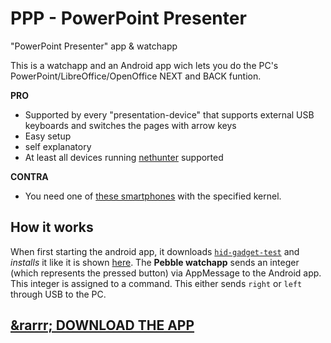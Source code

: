 # PPP - PowerPoint Presenter
"PowerPoint Presenter" app &amp; watchapp


This is a watchapp and an Android app wich lets you do the PC's PowerPoint/LibreOffice/OpenOffice NEXT and BACK funtion.




<b>PRO</b>
- Supported by every "presentation-device" that supports external USB keyboards and switches the pages with arrow keys
- Easy setup
- self explanatory
- At least all devices running [nethunter](https://github.com/pelya/android-keyboard-gadget#installation) supported

<b>CONTRA</b>
- You need one of [these smartphones](https://github.com/pelya/android-keyboard-gadget#installation) with the specified kernel.




How it works
------------

When first starting the android app, it downloads [`hid-gadget-test`](https://github.com/pelya/android-keyboard-gadget) and <i>installs</i> it like it is shown [here](https://github.com/pelya/android-keyboard-gadget#scripting).
The <b>Pebble watchapp</b> sends an integer (which represents the pressed button) via AppMessage to the Android app. This integer is assigned to a command. This either sends `right` or `left` through USB to the PC.


[&rarrr; DOWNLOAD THE APP](https://github.com/WuerfelDev/PPP/blob/master/android-debug.apk?raw=true)
-------------------
